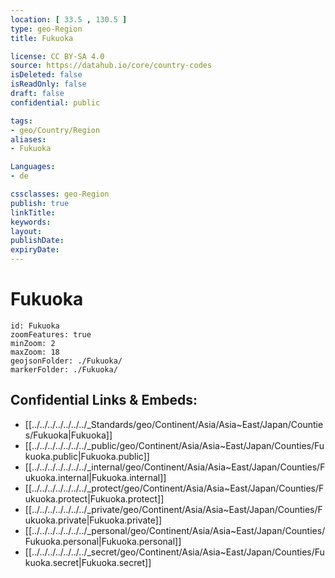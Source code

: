 ```yaml
---
location: [ 33.5 , 130.5 ] 
type: geo-Region
title: Fukuoka

license: CC BY-SA 4.0
source: https://datahub.io/core/country-codes
isDeleted: false
isReadOnly: false
draft: false
confidential: public

tags:
- geo/Country/Region
aliases:
- Fukuoka

Languages:
- de

cssclasses: geo-Region
publish: true
linkTitle: 
keywords: 
layout: 
publishDate: 
expiryDate: 
---
```


# Fukuoka

```leaflet
id: Fukuoka
zoomFeatures: true 
minZoom: 2 
maxZoom: 18
geojsonFolder: ./Fukuoka/
markerFolder: ./Fukuoka/
```


## Confidential Links & Embeds: 
- [[../../../../../../../_Standards/geo/Continent/Asia/Asia~East/Japan/Counties/Fukuoka|Fukuoka]] 
- [[../../../../../../../_public/geo/Continent/Asia/Asia~East/Japan/Counties/Fukuoka.public|Fukuoka.public]] 
- [[../../../../../../../_internal/geo/Continent/Asia/Asia~East/Japan/Counties/Fukuoka.internal|Fukuoka.internal]] 
- [[../../../../../../../_protect/geo/Continent/Asia/Asia~East/Japan/Counties/Fukuoka.protect|Fukuoka.protect]] 
- [[../../../../../../../_private/geo/Continent/Asia/Asia~East/Japan/Counties/Fukuoka.private|Fukuoka.private]] 
- [[../../../../../../../_personal/geo/Continent/Asia/Asia~East/Japan/Counties/Fukuoka.personal|Fukuoka.personal]] 
- [[../../../../../../../_secret/geo/Continent/Asia/Asia~East/Japan/Counties/Fukuoka.secret|Fukuoka.secret]] 

